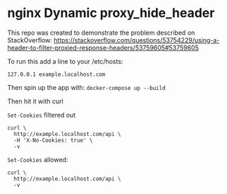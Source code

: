 # nginx Dynamic proxy_hide_header

This repo was created to demonstrate the problem described on StackOverflow: https://stackoverflow.com/questions/53754229/using-a-header-to-filter-proxied-response-headers/53759605#53759605

To run this add a line to your /etc/hosts:

```
127.0.0.1 example.localhost.com
```

Then spin up the app with: `docker-compose up --build`

Then hit it with curl

`Set-Cookies` filtered out
```
curl \
  http://example.localhost.com/api \
  -H 'X-No-Cookies: true' \
  -v
```

`Set-Cookies` allowed:
```
curl \
  http://example.localhost.com/api \
  -v
```
